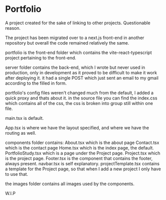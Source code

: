 # Portfolio

A project created for the sake of linking to other projects. Questionable reason.

The project has been migrated over to a next.js front-end in another repository but overall the code remained relatively the same.

portfolio is the front-end folder which contains the vite-react-typescript project pertaining to the front-end.

server folder contains the back-end, which I wrote but never used in production, only in development as it proved to be difficult to make it work after deploying it.
it had a single POST which just sent an email to my gmail according to the filled in form.

portfolio's config files weren't changed much from the default, I added a quick proxy and thats about it.
in the source file you can find the index.css which contains all of the css, the css is broken into group still within one file.

main.tsx is default.

App.tsx is where we have the layout specified, and where we have the routing as well.

components folder contains:
About.tsx which is the about page
Contact.tsx which is the contact page
Home.tsx which is the index page, the default.
PortfolioStudy.tsx which is a page under the Project page.
Project.tsx which is the project page.
Footer.tsx is the component that contains the footer, always present.
navbar.tsx is self explanatory.
projectTemplate.tsx contains a template for the Project page, so that when I add a new project I only have to use that.

the images folder contains all images used by the components.

W.I.P
